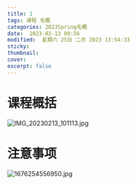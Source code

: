 ```yaml
---
title: 1
tags: 课程 毛概
categories: 2023Spring毛概
date:  2023-02-13 09:56
modified:  星期六 25日 二月 2023 13:54:33
sticky:
thumbnail:
cover: 
excerpt: false
---
```




# 课程概括
![IMG_20230213_101113.jpg](https://chillcharlie-img.oss-cn-hangzhou.aliyuncs.com/imgae/2023/02/13/b0369f7267cb3d4c9d348c6ba97c4f2e_IMG_20230213_101113.jpg)

# 注意事项
![1676254556950.jpg](https://chillcharlie-img.oss-cn-hangzhou.aliyuncs.com/imgae/2023/02/13/aaae7b1054e00d40c4783e75a16ce79f_1676254556950.jpg)

